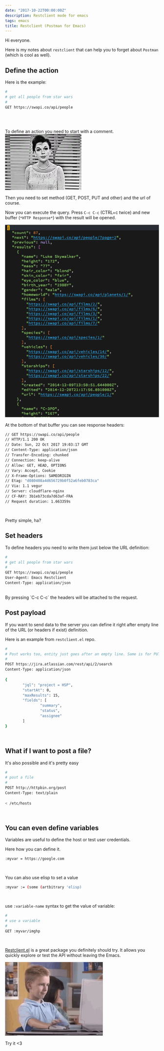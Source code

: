 ```yaml
---
date: "2017-10-22T00:00:00Z"
description: Restclient mode for emacs
tags: emacs
title: Restclient (Postman for Emacs)
---
```


Hi everyone.

Here is my notes about `restclient` that can help you to forget about `Postman` (which is cool as well).

Define the action
-----------------
Here is the example:

```bash
#
# get all people from star wars
#
GET https://swapi.co/api/people
```
<br/>
<br/>

To define an action you need to start with a comment.
<img src="/assets/img/hm.webp"/>

Then you need to set method (GET, POST, PUT and other) and the url of course.

Now you can execute the query. Press `C-c C-c` (CTRL+c twice) and new buffer (`*HTTP Response*`) with the result will be opened.

<a target="_blank" href="/assets/img/restclient-output1.png"><img alt="restclient output" src="/assets/img/restclient-output1.png" width="550px"/></a>

At the bottom of that buffer you can see response headers:

```bash
// GET https://swapi.co/api/people
// HTTP/1.1 200 OK
// Date: Sun, 22 Oct 2017 19:03:17 GMT
// Content-Type: application/json
// Transfer-Encoding: chunked
// Connection: keep-alive
// Allow: GET, HEAD, OPTIONS
// Vary: Accept, Cookie
// X-Frame-Options: SAMEORIGIN
// Etag: "d080408a4d656729b0f52a6feb0783ca"
// Via: 1.1 vegur
// Server: cloudflare-nginx
// CF-RAY: 3b1eb73cda7d63af-FRA
// Request duration: 1.663359s

```
<br/>

Pretty simple, ha?

Set headers
-----------
To define headers you need to write them just below the URL definition:

```bash
#
# get all people from star wars
#
GET https://swapi.co/api/people
User-Agent: Emacs Restclient
Content-Type: application/json
```
<br/>
By pressing `C-c C-c` the headers will be attached to the request.

Post payload
------------

If you want to send data to the server you can define it right after empty line of the URL (or headers if exist) definition.

Here is an example from `restclient.el` repo.

```bash
#
# Post works too, entity just goes after an empty line. Same is for PUT.
#
POST https://jira.atlassian.com/rest/api/2/search
Content-Type: application/json

{
        "jql": "project = HSP",
        "startAt": 0,
        "maxResults": 15,
        "fields": [
                "summary",
                "status",
                "assignee"
        ]
}
```
<br/>

What if I want to post a file?
------------------------------

It's also possible and it's pretty easy


```bash
#
# post a file
#
POST http://httpbin.org/post
Content-Type: text/plain

< /etc/hosts
```
<br/>

You can even define variables
-----------------------------

Variables are useful to define the host or test user credentials.

Here how you can define it.

```bash
:myvar = https://google.com
```
<br/>

You can also use elisp to set a value

```bash
:myvar := (some (artbitrary 'elisp)
```
<br/>

use `:variable-name` syntax to get the value of variable:

```bash
#
# use a variable
#
GET :myvar/imghp
```

<br/>

<a target="_blank" href="https://github.com/pashky/restclient.el">Restclient.el</a> is a great package you definitely should try.
It allows you quickly explore or test the API without leaving the Emacs.

<img src="/assets/img/thumb-up.gif"/>

Try it <3
